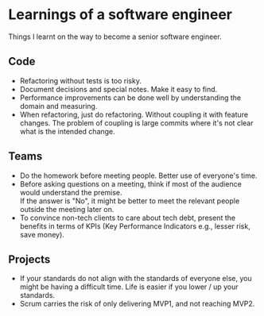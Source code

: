 # Learnings of a software engineer
Things I learnt on the way to become a senior software engineer.

## Code
* Refactoring without tests is too risky.
* Document decisions and special notes. Make it easy to find.
* Performance improvements can be done well by understanding the domain and measuring.
* When refactoring, just do refactoring. Without coupling it with feature changes. The problem of coupling is large commits where it's not clear what is the intended change.

## Teams
* Do the homework before meeting people. Better use of everyone's time.
* Before asking questions on a meeting, think if most of the audience would understand the premise.  
If the answer is "No", it might be better to meet the relevant people outside the meeting later on.
* To convince non-tech clients to care about tech debt, present the benefits in terms of KPIs (Key Performance Indicators e.g., lesser risk, save money).

## Projects
* If your standards do not align with the standards of everyone else, you might be having a difficult time. Life is easier if you lower / up your standards.
* Scrum carries the risk of only delivering MVP1, and not reaching MVP2.
